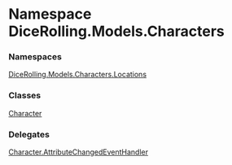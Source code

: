 # <a id="DiceRolling_Models_Characters"></a> Namespace DiceRolling.Models.Characters

### Namespaces

 [DiceRolling.Models.Characters.Locations](DiceRolling.Models.Characters.Locations.md)

### Classes

 [Character](DiceRolling.Models.Characters.Character.md)

### Delegates

 [Character.AttributeChangedEventHandler](DiceRolling.Models.Characters.Character.AttributeChangedEventHandler.md)

